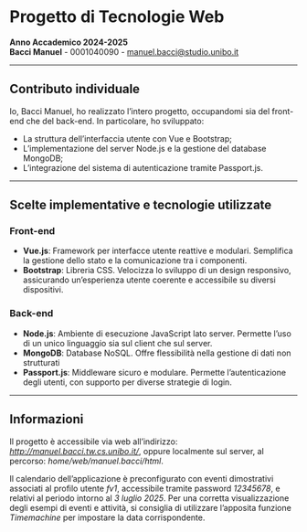 # Progetto di Tecnologie Web

**Anno Accademico 2024-2025**  
**Bacci Manuel** - 0001040090 - [manuel.bacci@studio.unibo.it](mailto:manuel.bacci@studio.unibo.it)

---

## Contributo individuale

Io, Bacci Manuel, ho realizzato l’intero progetto, occupandomi sia del front-end che del back-end.
In particolare, ho sviluppato:

* La struttura dell’interfaccia utente con Vue e Bootstrap;
* L’implementazione del server Node.js e la gestione del database MongoDB;
* L’integrazione del sistema di autenticazione tramite Passport.js.

---

## Scelte implementative e tecnologie utilizzate

### Front-end

* **Vue.js**: Framework per interfacce utente reattive e modulari. Semplifica la gestione dello stato e la comunicazione tra i componenti.
* **Bootstrap**: Libreria CSS. Velocizza lo sviluppo di un design responsivo, assicurando un’esperienza utente coerente e accessibile su diversi dispositivi.

### Back-end

* **Node.js**: Ambiente di esecuzione JavaScript lato server. Permette l’uso di un unico linguaggio sia sul client che sul server.
* **MongoDB**: Database NoSQL. Offre flessibilità nella gestione di dati non strutturati
* **Passport.js**: Middleware sicuro e modulare. Permette l’autenticazione degli utenti, con supporto per diverse strategie di login.

---

## Informazioni
Il progetto è accessibile via web all’indirizzo: *http://manuel.bacci.tw.cs.unibo.it/*, oppure localmente sul server, al percorso: *home/web/manuel.bacci/html*.

Il calendario dell’applicazione è preconfigurato con eventi dimostrativi associati al profilo utente *fv1*, accessibile tramite password *12345678*, e relativi al periodo intorno al *3 luglio 2025*. Per una corretta visualizzazione degli esempi di eventi e attività, si consiglia di utilizzare l’apposita funzione *Timemachine* per impostare la data corrispondente.
